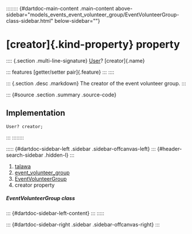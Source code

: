 :::::::: {#dartdoc-main-content .main-content above-sidebar="models_events_event_volunteer_group/EventVolunteerGroup-class-sidebar.html" below-sidebar=""}
<div>

# [creator]{.kind-property} property

</div>

:::: {.section .multi-line-signature}
[User](../../models_user_user_info/User-class.html)? [creator]{.name}

::: features
[getter/setter pair]{.feature}
:::
::::

::: {.section .desc .markdown}
The creator of the event volunteer group.
:::

::: {#source .section .summary .source-code}
## Implementation

``` language-dart
User? creator;
```
:::
::::::::

::::: {#dartdoc-sidebar-left .sidebar .sidebar-offcanvas-left}
::: {#header-search-sidebar .hidden-l}
:::

1.  [talawa](../../index.html)
2.  [event_volunteer_group](../../models_events_event_volunteer_group/)
3.  [EventVolunteerGroup](../../models_events_event_volunteer_group/EventVolunteerGroup-class.html)
4.  creator property

##### EventVolunteerGroup class

::: {#dartdoc-sidebar-left-content}
:::
:::::

::: {#dartdoc-sidebar-right .sidebar .sidebar-offcanvas-right}
:::
